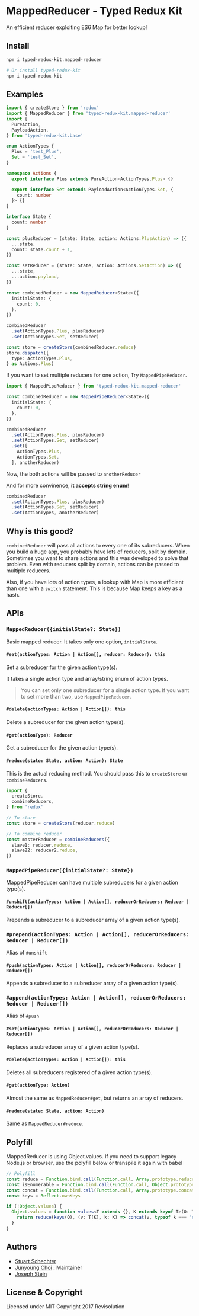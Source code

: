 # MappedReducer - Typed Redux Kit

An efficient reducer exploiting ES6 Map for better lookup!

## Install

```sh
npm i typed-redux-kit.mapped-reducer

# Or install typed-redux-kit
npm i typed-redux-kit
```

## Examples

```ts
import { createStore } from 'redux'
import { MappedReducer } from 'typed-redux-kit.mapped-reducer'
import {
  PureAction,
  PayloadAction,
} from 'typed-redux-kit.base'

enum ActionTypes {
  Plus = 'test_Plus',
  Set = 'test_Set',
}

namespace Actions {
  export interface Plus extends PureAction<ActionTypes.Plus> {}

  export interface Set extends PayloadAction<ActionTypes.Set, {
    count: number
  }> {}
}

interface State {
  count: number
}

const plusReducer = (state: State, action: Actions.PlusAction) => ({
  ...state,
  count: state.count + 1,
})

const setReducer = (state: State, action: Actions.SetAction) => ({
  ...state,
  ...action.payload,
})

const combinedReducer = new MappedReducer<State>({
  initialState: {
    count: 0,
  },
})

combinedReducer
  .set(ActionTypes.Plus, plusReducer)
  .set(ActionTypes.Set, setReducer)

const store = createStore(combinedReducer.reduce)
store.dispatch({
  type: ActionTypes.Plus,
} as Actions.Plus)
```

If you want to set multiple reducers for one action, Try `MappedPipeReducer`.

```ts
import { MappedPipeReducer } from 'typed-redux-kit.mapped-reducer'

const combinedReducer = new MappedPipeReducer<State>({
  initialState: {
    count: 0,
  },
})

combinedReducer
  .set(ActionTypes.Plus, plusReducer)
  .set(ActionTypes.Set, setReducer)
  .set([
    ActionTypes.Plus,
    ActionTypes.Set,
  ], anotherReducer)
```

Now, the both actions will be passed to `anotherReducer`

And for more convinence, **it accepts string enum**!

```ts
combinedReducer
  .set(ActionTypes.Plus, plusReducer)
  .set(ActionTypes.Set, setReducer)
  .set(ActionTypes, anotherReducer)
```

## Why is this good?

`combinedReducer` will pass all actions to every one of its subreducers. When you build a huge app, you probably have lots of reducers, split by domain. Sometimes you want to share actions and this was developed to solve that problem. Even with reducers split by domain, actions can be passed to multiple reducers.

Also, if you have lots of action types, a lookup with Map is more efficient than one with a `switch` statement. This is because Map keeps a key as a hash.

## APIs

### `MappedReducer({initialState?: State})`

Basic mapped reducer. It takes only one option, `initialState`.

#### `#set(actionTypes: Action | Action[], reducer: Reducer): this`

Set a subreducer for the given action type(s).

It takes a single action type and array/string enum of action types.

> You can set only one subreducer for a single action type. If you want to set more than two, use `MappedPipeReducer`.

#### `#delete(actionTypes: Action | Action[]): this`

Delete a subreducer for the given action type(s).

#### `#get(actionType): Reducer`

Get a subreducer for the given action type(s).

#### `#reduce(state: State, action: Action): State`

This is the actual reducing method. You should pass this to `createStore` or `combineReducers`.

```ts
import {
  createStore,
  combineReducers,
} from 'redux'

// To store
const store = createStore(reducer.reduce)

// To combine reducer
const masterReducer = combineReducers({
  slave1: reducer.reduce,
  slave22: reducer2.reduce,
})
```

### `MappedPipeReducer({initialState?: State})`

MappedPipeReducer can have multiple subreducers for a given action type(s).

#### `#unshift(actionTypes: Action | Action[], reducerOrReducers: Reducer | Reducer[])`

Prepends a subreducer to a subreducer array of a given action type(s).

### `#prepend(actionTypes: Action | Action[], reducerOrReducers: Reducer | Reducer[])`

Alias of `#unshift`

#### `#push(actionTypes: Action | Action[], reducerOrReducers: Reducer | Reducer[])`

Appends a subreducer to a subreducer array of a given action type(s).

### `#append(actionTypes: Action | Action[], reducerOrReducers: Reducer | Reducer[])`

Alias of `#push`

#### `#set(actionTypes: Action | Action[], reducerOrReducers: Reducer | Reducer[])`

Replaces a subreducer array of a given action type(s).

#### `#delete(actionTypes: Action | Action[]): this`

Deletes all subreducers registered of a given action type(s).

#### `#get(actionType: Action)`

Almost the same as `MappedReducer#get`, but returns an array of reducers.

#### `#reduce(state: State, action: Action)`

Same as `MappedReducer#reduce`.

## Polyfill

MappedReducer is using Object.values. If you need to support legacy Node.js or browser, use the polyfill below or transpile it again with babel

```ts
// Polyfill
const reduce = Function.bind.call(Function.call, Array.prototype.reduce)
const isEnumerable = Function.bind.call(Function.call, Object.prototype.propertyIsEnumerable)
const concat = Function.bind.call(Function.call, Array.prototype.concat)
const keys = Reflect.ownKeys

if (!Object.values) {
  Object.values = function values<T extends {}, K extends keyof T>(O: T) {
    return reduce(keys(O), (v: T[K], k: K) => concat(v, typeof k === 'string' && isEnumerable(O, k) ? [O[k]] : []), [])
  }
}
```

## Authors

- [Stuart Schechter](https://github.com/UppaJung)
- [Junyoung Choi](https://github.com/rokt33r) : Maintainer
- [Joseph Stein](https://github.com/josephstein)

## License & Copyright

Licensed under MIT
Copyright 2017 Revisolution
